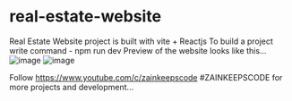 # real-estate-website

Real Estate Website project is built with vite + Reactjs
To build a project write command - npm run dev
Preview of the website looks like this...
![image](https://github.com/user-attachments/assets/154570a1-a979-4862-9caa-cdb362e43165)
![image](https://github.com/user-attachments/assets/6064c02f-3e86-46e4-990a-18e3021f3423)


Follow https://www.youtube.com/c/zainkeepscode #ZAINKEEPSCODE for more projects and development...

